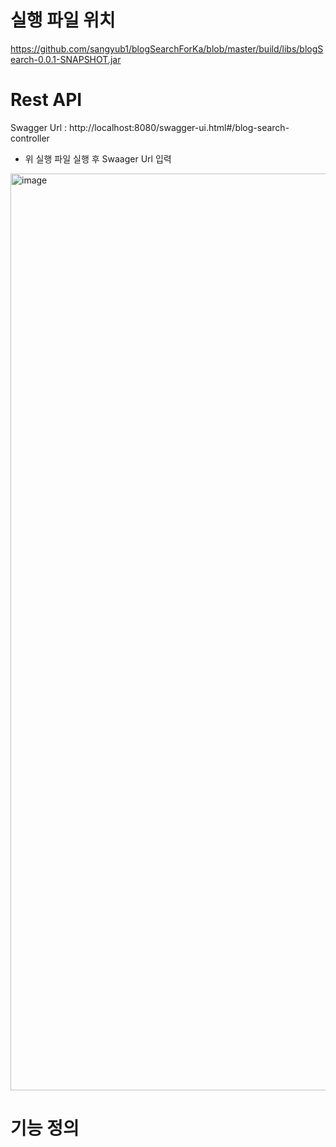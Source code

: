 # 실행 파일 위치
https://github.com/sangyub1/blogSearchForKa/blob/master/build/libs/blogSearch-0.0.1-SNAPSHOT.jar

# Rest API
Swagger Url : http://localhost:8080/swagger-ui.html#/blog-search-controller
 - 위 실행 파일 실행 후 Swaager Url 입력
<img width="1467" alt="image" src="https://user-images.githubusercontent.com/128556715/226778013-52f313a6-957a-40c5-89e0-830ee49086f5.png">

# 기능 정의

# 
